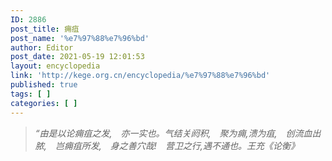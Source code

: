 ```yaml
---
ID: 2886
post_title: 痈疽
post_name: '%e7%97%88%e7%96%bd'
author: Editor
post_date: 2021-05-19 12:01:53
layout: encyclopedia
link: 'http://kege.org.cn/encyclopedia/%e7%97%88%e7%96%bd'
published: true
tags: [ ]
categories: [ ]
---
```

<blockquote>
<div><em>“由是以论痈疽之发,　亦一实也。气结关阏积,　聚为痈,溃为疽,　创流血出脓,　岂痈疽所发,　身之善穴哉!　营卫之行,遇不通也。王充《论衡》</em></div></blockquote>